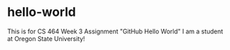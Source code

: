 # hello-world
This is for CS 464 Week 3 Assignment "GitHub Hello World"
I am a student at Oregon State University!
